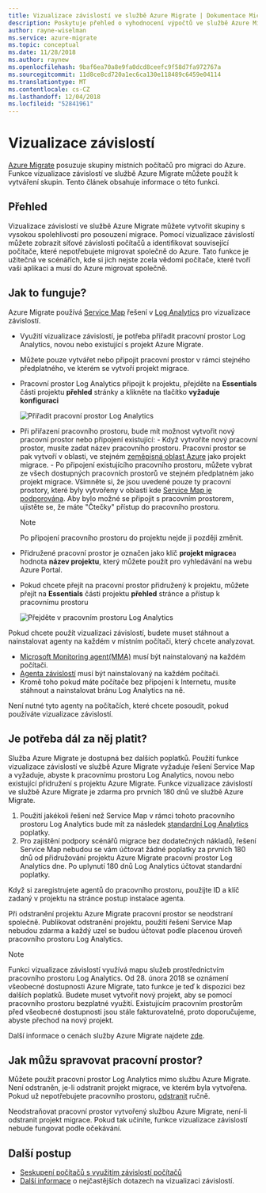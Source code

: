 ```yaml
---
title: Vizualizace závislostí ve službě Azure Migrate | Dokumentace Microsoftu
description: Poskytuje přehled o vyhodnocení výpočtů ve službě Azure Migrate.
author: rayne-wiselman
ms.service: azure-migrate
ms.topic: conceptual
ms.date: 11/28/2018
ms.author: raynew
ms.openlocfilehash: 9baf6ea70a8e9fa0dcd8ceefc9f58d7fa972767a
ms.sourcegitcommit: 11d8ce8cd720a1ec6ca130e118489c6459e04114
ms.translationtype: MT
ms.contentlocale: cs-CZ
ms.lasthandoff: 12/04/2018
ms.locfileid: "52841961"
---
```

# <a name="dependency-visualization"></a>Vizualizace závislostí

[Azure Migrate](migrate-overview.md) posuzuje skupiny místních počítačů pro migraci do Azure. Funkce vizualizace závislostí ve službě Azure Migrate můžete použít k vytváření skupin. Tento článek obsahuje informace o této funkci.

## <a name="overview"></a>Přehled

Vizualizace závislostí ve službě Azure Migrate můžete vytvořit skupiny s vysokou spolehlivostí pro posouzení migrace. Pomocí vizualizace závislostí můžete zobrazit síťové závislosti počítačů a identifikovat související počítače, které nepotřebujete migrovat společně do Azure. Tato funkce je užitečná ve scénářích, kde si jich nejste zcela vědomi počítače, které tvoří vaši aplikaci a musí do Azure migrovat společně.

## <a name="how-does-it-work"></a>Jak to funguje?

Azure Migrate používá [Service Map](../operations-management-suite/operations-management-suite-service-map.md) řešení v [Log Analytics](../log-analytics/log-analytics-overview.md) pro vizualizace závislostí.
- Využití vizualizace závislostí, je potřeba přiřadit pracovní prostor Log Analytics, novou nebo existující s projekt Azure Migrate.
- Můžete pouze vytvářet nebo připojit pracovní prostor v rámci stejného předplatného, ve kterém se vytvoří projekt migrace.
- Pracovní prostor Log Analytics připojit k projektu, přejděte na **Essentials** části projektu **přehled** stránky a klikněte na tlačítko **vyžaduje konfiguraci**

    ![Přiřadit pracovní prostor Log Analytics](./media/concepts-dependency-visualization/associate-workspace.png)

- Při přiřazení pracovního prostoru, bude mít možnost vytvořit nový pracovní prostor nebo připojení existující:
      - Když vytvoříte nový pracovní prostor, musíte zadat název pracovního prostoru. Pracovní prostor se pak vytvoří v oblasti, ve stejném [zeměpisná oblast Azure](https://azure.microsoft.com/global-infrastructure/geographies/) jako projekt migrace.
      - Po připojení existujícího pracovního prostoru, můžete vybrat ze všech dostupných pracovních prostorů ve stejném předplatném jako projekt migrace. Všimněte si, že jsou uvedené pouze ty pracovní prostory, které byly vytvořeny v oblasti kde [Service Map je podporována](https://docs.microsoft.com/azure/azure-monitor/insights/service-map-configure#supported-azure-regions). Aby bylo možné se připojit s pracovním prostorem, ujistěte se, že máte "Čtečky" přístup do pracovního prostoru.

  > [!NOTE]
  > Po připojení pracovního prostoru do projektu nejde ji později změnit.

- Přidružené pracovní prostor je označen jako klíč **projekt migrace**a hodnota **název projektu**, který můžete použít pro vyhledávání na webu Azure Portal.
- Pokud chcete přejít na pracovní prostor přidružený k projektu, můžete přejít na **Essentials** části projektu **přehled** stránce a přístup k pracovnímu prostoru

    ![Přejděte v pracovním prostoru Log Analytics](./media/concepts-dependency-visualization/oms-workspace.png)

Pokud chcete použít vizualizaci závislostí, budete muset stáhnout a nainstalovat agenty na každém v místním počítači, který chcete analyzovat.  

- [Microsoft Monitoring agent(MMA)](https://docs.microsoft.com/azure/log-analytics/log-analytics-agent-windows) musí být nainstalovaný na každém počítači.
- [Agenta závislostí](https://docs.microsoft.com/azure/monitoring/monitoring-service-map-configure) musí být nainstalovaný na každém počítači.
- Kromě toho pokud máte počítače bez připojení k Internetu, musíte stáhnout a nainstalovat bránu Log Analytics na ně.

Není nutné tyto agenty na počítačích, které chcete posoudit, pokud používáte vizualizace závislostí.

## <a name="do-i-need-to-pay-for-it"></a>Je potřeba dál za něj platit?

Služba Azure Migrate je dostupná bez dalších poplatků. Použití funkce vizualizace závislostí ve službě Azure Migrate vyžaduje řešení Service Map a vyžaduje, abyste k pracovnímu prostoru Log Analytics, novou nebo existující přidružení s projektu Azure Migrate. Funkce vizualizace závislostí ve službě Azure Migrate je zdarma pro prvních 180 dnů ve službě Azure Migrate.

1. Použití jakékoli řešení než Service Map v rámci tohoto pracovního prostoru Log Analytics bude mít za následek [standardní Log Analytics](https://azure.microsoft.com/pricing/details/log-analytics/) poplatky.
2. Pro zajištění podpory scénářů migrace bez dodatečných nákladů, řešení Service Map nebudou se vám účtovat žádné poplatky za prvních 180 dnů od přidružování projektu Azure Migrate pracovní prostor Log Analytics dne. Po uplynutí 180 dnů Log Analytics účtovat standardní poplatky.

Když si zaregistrujete agentů do pracovního prostoru, použijte ID a klíč zadaný v projektu na stránce postup instalace agenta.

Při odstranění projektu Azure Migrate pracovní prostor se neodstraní společně. Publikovat odstranění projektu, použití řešení Service Map nebudou zdarma a každý uzel se budou účtovat podle placenou úroveň pracovního prostoru Log Analytics.

> [!NOTE]
> Funkci vizualizace závislostí využívá mapu služeb prostřednictvím pracovního prostoru Log Analytics. Od 28. února 2018 se oznámení všeobecné dostupnosti Azure Migrate, tato funkce je teď k dispozici bez dalších poplatků. Budete muset vytvořit nový projekt, aby se pomocí pracovního prostoru bezplatné využití. Existujícím pracovním prostorům před všeobecné dostupnosti jsou stále fakturovatelné, proto doporučujeme, abyste přechod na nový projekt.

Další informace o cenách služby Azure Migrate najdete [zde](https://azure.microsoft.com/pricing/details/azure-migrate/).

## <a name="how-do-i-manage-the-workspace"></a>Jak můžu spravovat pracovní prostor?

Můžete použít pracovní prostor Log Analytics mimo službu Azure Migrate. Není odstraněn, je-li odstranit projekt migrace, ve kterém byla vytvořena. Pokud už nepotřebujete pracovního prostoru, [odstranit](../log-analytics/log-analytics-manage-access.md) ručně.

Neodstraňovat pracovní prostor vytvořený službou Azure Migrate, není-li odstranit projekt migrace. Pokud tak učiníte, funkce vizualizace závislostí nebude fungovat podle očekávání.

## <a name="next-steps"></a>Další postup
- [Seskupení počítačů s využitím závislostí počítačů](how-to-create-group-machine-dependencies.md)
- [Další informace](https://docs.microsoft.com/azure/migrate/resources-faq#dependency-visualization) o nejčastějších dotazech na vizualizaci závislostí.
